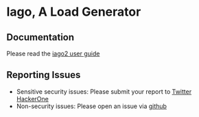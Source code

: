 <a name="Top"></a>

# Iago, A Load Generator

## Documentation

Please read the <a href="https://github.com/twitter/iago2/blob/master/docs/index.rst">iago2 user guide</a>

## Reporting Issues

* Sensitive security issues: Please submit your report to <a href="https://hackerone.com/twitter">Twitter HackerOne</a>
* Non-security issues: Please open an issue via <a href="https://github.com/twitter/iago2/issues">github</a>
